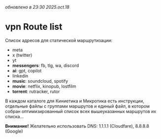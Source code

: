 _обновлено в 23:30 2025.oct.18_

# vpn Route list
Список адресов для статической маршрутизации:
- meta
- x (twitter)
- yt
- **messengers**: fb, tlg, wa, discord
- **ai**: gpt, copilot
- linkedin
- **music**: soundcloud, spotify
- **movie**: netflix, kinopub, lostfilm
- **torrent**: rutracker, rutor

В каждом каталоге для Киниетика и Микротика есть инструкции, отдельные файлы с группами маршрутов
и единый файл, в котором собран оптимизированный список всех вышеуказанных маршрутов их списка...

**Внимание!** Желательно использовать DNS: 1.1.1.1 (Cloudfare), 8.8.8.8 (Google)

